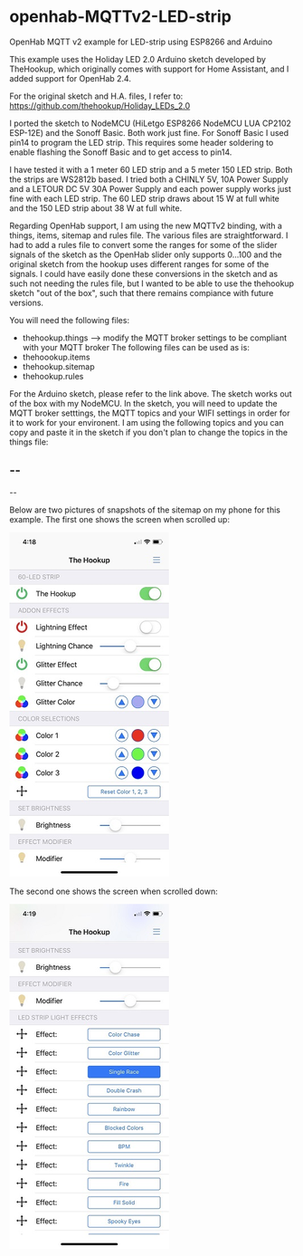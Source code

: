 # openhab-MQTTv2-LED-strip

OpenHab MQTT v2 example for LED-strip using ESP8266 and Arduino 

This example uses the Holiday LED 2.0 Arduino sketch developed by TheHookup, which originally comes with support for Home Assistant, and I added support for OpenHab 2.4. 

For the original sketch and H.A. files, I refer to:
https://github.com/thehookup/Holiday_LEDs_2.0

I ported the sketch to NodeMCU (HiLetgo ESP8266 NodeMCU LUA CP2102 ESP-12E) and the Sonoff Basic. Both work just fine. For Sonoff Basic I used pin14 to program the LED strip. This requires some header soldering to enable flashing the Sonoff Basic and to get access to pin14.

I have tested it with a 1 meter 60 LED strip and a 5 meter 150 LED strip. Both the strips are WS2812b based. I tried both a CHINLY 5V, 10A Power Supply and a LETOUR DC 5V 30A Power Supply and each power supply works just fine with each LED strip. The 60 LED strip draws about 15 W at full white and the 150 LED strip about 38 W at full white.

Regarding OpenHab support, I am using the new MQTTv2 binding, with a things, items, sitemap and rules file. The various files are straightforward. I had to add a rules file to convert some the ranges for some of the slider signals of the sketch as the OpenHab slider only supports 0...100 and the original sketch from the hookup uses different ranges for some of the signals. I could have easily done these conversions in the sketch and as such not needing the rules file, but I wanted to be able to use the thehookup sketch "out of the box", such that there remains compiance with future versions.

You will need the following files:
- thehookup.things --> modify the MQTT broker settings to be compliant with your MQTT broker
The following files can be used as is:
- thehoookup.items
- thehookup.sitemap
- thehookup.rules

For the Arduino sketch, please refer to the link above. The sketch works out of the box with my NodeMCU.
In the sketch, you will need to update the MQTT broker setttings, the MQTT topics and your WIFI settings in order for it to work for your environent. I am using the following topics and you can copy and paste it in the sketch if you don't plan to change the topics in the things file:

--
--
--


Below are two pictures of snapshots of the sitemap on my phone for this example. The first one shows the screen when scrolled up:

![Scrolled Up](scrolledUpSmall.jpg)

The second one shows the screen when scrolled down:

![Scrolled Down](scrolledDownSmall.jpg)

